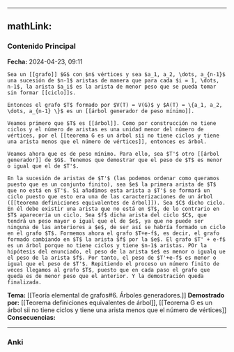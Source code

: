 
---
mathLink:
---
### Contenido Principal

**Fecha:** 2024-04-23, 09:11

```ad-theorem
Sea un [[grafo]] $G$ con $n$ vértices y sea $a_1, a_2, \dots, a_{n-1}$ una sucesión de $n-1$ aristas de manera que para cada $i = 1, \dots, n-1$, la arista $a_i$ es la arista de menor peso que se pueda tomar sin formar [[ciclo]]s.

Entonces el grafo $T$ formado por $V(T) = V(G)$ y $A(T) = \{a_1, a_2, \dots, a_{n-1} \}$ es un [[árbol generador de peso mínimo]].
```


```ad-proof
Veamos primero que $T$ es [[árbol]]. Como por construcción no tiene ciclos y el número de aristas es una unidad menor del número de vértices, por el [[teorema G es un árbol sii no tiene ciclos y tiene una arista menos que el número de vértices]], entonces es árbol.

Veamos ahora que es de peso mínimo. Para ello, sea $T'$ otro [[árbol generador]] de $G$. Tenemos que demostrar que el peso de $T$ es menor o igual que el de $T'$.

En la sucesión de aristas de $T'$ (las podemos ordenar como queramos puesto que es un conjunto finito), sea $e$ la primera arista de $T$ que no está en $T'$. Si añadimos esta arista a $T'$ se formará un ciclo puesto que esto era una de las caracterizaciones de un árbol ([[teorema definiciones equivalentes de árbol]]). Sea $C$ dicho ciclo. En él debe existir una arista que no está en $T$, de lo contrario en $T$ aparecería un ciclo. Sea $f$ dicha arista del ciclo $C$, que tendrá un peso mayor o igual que el de $e$, ya que no puede ser ninguna de las anteriores a $e$, de ser así se habría formado un ciclo en el grafo $T$. Formemos ahora el grafo $T+e-f$, es decir, el grafo formado cambiando en $T$ la arista $f$ por la $e$. El grafo $T' + e-f$ es un árbol porque no tiene ciclos y tiene $n-1$ aristas. POr la hipótesis del enunciado, el peso de la arista $e$ es menor o igualq ue el peso de la arista $f$. Por tanto, el peso de $T'+e-f$ es menor o igual que el peso de $T'$. Repitiendo el proceso un número finito de veces llegamos al grafo $T$, puesto que en cada paso el grafo que queda es de menor peso que el anterior. Y la demostración queda finalizada.
```

**Tema:** [[Teoría elemental de grafos#6. Árboles generadores.]]
**Demostrado por:** [[Teorema definiciones equivalentes de árbol]], [[Teorema G es un árbol sii no tiene ciclos y tiene una arista menos que el número de vértices]]
**Consecuencias:**

---
### Anki
